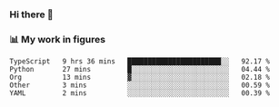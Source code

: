 ### Hi there 👋

### 📊 My work in figures

<!--START_SECTION:waka-->
```text
TypeScript   9 hrs 36 mins   ███████████████████████░░   92.17 % 
Python       27 mins         █░░░░░░░░░░░░░░░░░░░░░░░░   04.44 % 
Org          13 mins         ▓░░░░░░░░░░░░░░░░░░░░░░░░   02.18 % 
Other        3 mins          ░░░░░░░░░░░░░░░░░░░░░░░░░   00.59 % 
YAML         2 mins          ░░░░░░░░░░░░░░░░░░░░░░░░░   00.39 % 
```
<!--END_SECTION:waka-->
